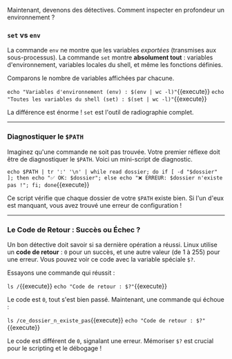 Maintenant, devenons des détectives. Comment inspecter en profondeur un environnement ?

### `set` vs `env`

La commande `env` ne montre que les variables *exportées* (transmises aux sous-processus). La commande `set` montre **absolument tout** : variables d'environnement, variables locales du shell, et même les fonctions définies.

Comparons le nombre de variables affichées par chacune.

`echo "Variables d'environnement (env) : $(env | wc -l)"`{{execute}}
`echo "Toutes les variables du shell (set) : $(set | wc -l)"`{{execute}}

La différence est énorme ! `set` est l'outil de radiographie complet.

---
### Diagnostiquer le `$PATH`

Imaginez qu'une commande ne soit pas trouvée. Votre premier réflexe doit être de diagnostiquer le `$PATH`. Voici un mini-script de diagnostic.

`echo $PATH | tr ':' '\n' | while read dossier; do if [ -d "$dossier" ]; then echo "✅ OK: $dossier"; else echo "❌ ERREUR: $dossier n'existe pas !"; fi; done`{{execute}}

Ce script vérifie que chaque dossier de votre `$PATH` existe bien. Si l'un d'eux est manquant, vous avez trouvé une erreur de configuration !

---
### Le Code de Retour : Succès ou Échec ?

Un bon détective doit savoir si sa dernière opération a réussi. Linux utilise un **code de retour** : `0` pour un succès, et une autre valeur (de 1 à 255) pour une erreur. Vous pouvez voir ce code avec la variable spéciale `$?`.

Essayons une commande qui réussit :

`ls /`{{execute}}
`echo "Code de retour : $?"`{{execute}}

Le code est `0`, tout s'est bien passé. Maintenant, une commande qui échoue :

`ls /ce_dossier_n_existe_pas`{{execute}}
`echo "Code de retour : $?"`{{execute}}

Le code est différent de `0`, signalant une erreur. Mémoriser `$?` est crucial pour le scripting et le débogage !